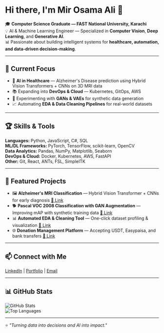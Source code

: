 # Hi there, I'm Mir Osama Ali 👋

🎓 **Computer Science Graduate — FAST National University, Karachi**  
💡 AI & Machine Learning Engineer — Specialized in **Computer Vision**, **Deep Learning**, and **Generative AI**.  
📊 Passionate about building intelligent systems for **healthcare, automation, and data-driven decision-making**.  

---

## 🚀 Current Focus
- 🧠 **AI in Healthcare** — Alzheimer's Disease prediction using Hybrid Vision Transformers + CNNs on 3D MRI data  
- 📚 Expanding into **DevOps & Cloud** — Kubernetes, GitOps, AWS  
- 🎨 Experimenting with **GANs & VAEs** for synthetic data generation  
- 📈 Automating **EDA & Data Cleaning Pipelines** for real-world datasets  

---

## 🏆 Skills & Tools
**Languages:** Python, JavaScript, C#, SQL  
**ML/DL Frameworks:** PyTorch, TensorFlow, scikit-learn, OpenCV  
**Data Analytics:** Pandas, NumPy, Matplotlib, Seaborn  
**DevOps & Cloud:** Docker, Kubernetes, AWS, FastAPI  
**Other:** Git, React, ANTs, FSL, SimpleITK  

---

## 📌 Featured Projects
- 🖼 **Alzheimer's MRI Classification** — Hybrid Vision Transformer + CNNs for early diagnosis [🔗 Link](https://github.com/your-repo-link)
- 🐕 **Pascal VOC 2008 Classification with GAN Augmentation** — Improving mAP with synthetic training data [🔗 Link](https://github.com/your-repo-link)
- 📊 **Automated EDA & Cleaning Tool** — One-click dataset profiling & visualization [🔗 Link](https://github.com/your-repo-link)
- 🌐 **Donation Management Platform** — Accepting USDT, Easypaisa, and bank transfers [🔗 Link](https://github.com/your-repo-link)

---

## 📫 Connect with Me
[LinkedIn](https://linkedin.com/in/yourusername) | [Portfolio](https://your-portfolio-link.com) | [Email](mailto:youremail@example.com)  

---

## 📊 GitHub Stats
![GitHub Stats](https://github-readme-stats.vercel.app/api?username=MirOsamaAli&show_icons=true&theme=radical)  
![Top Languages](https://github-readme-stats.vercel.app/api/top-langs/?username=MirOsamaAli&layout=compact&theme=radical)  

---

⭐ *"Turning data into decisions and AI into impact."*
